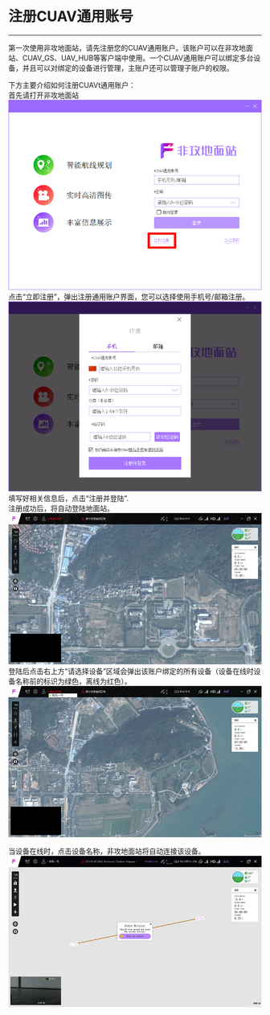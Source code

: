 # 注册CUAV通用账号

---

第一次使用非攻地面站，请先注册您的CUAV通用账户。该账户可以在非攻地面站、CUAV\_GS、UAV\_HUB等客户端中使用。一个CUAV通用账户可以绑定多台设备，并且可以对绑定的设备进行管理，主账户还可以管理子账户的权限。

下方主要介绍如何注册CUAVt通用账户：  
首先请打开非攻地面站  
![](/assets/feigong_register/feigong_login.png)  
点击“立即注册”，弹出注册通用账户界面，您可以选择使用手机号/邮箱注册。  
![](/assets/feigong_register/feigong_login2.png)  
填写好相关信息后，点击“注册并登陆”.  
注册成功后，将自动登陆地面站。  
![](/assets/feigong_register/feigong_login3.png)
登陆后点击右上方“请选择设备”区域会弹出该账户绑定的所有设备（设备在线时设备名称前的标识为绿色，离线为红色）。![](/assets/feigong_register/feigong_login4.png)

当设备在线时，点击设备名称，非攻地面站将自动连接该设备。
![](/assets/feigong_register/feigong_login5.png)






